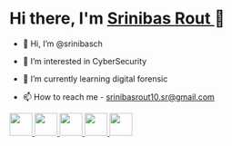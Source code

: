 <h1>Hi there, I'm <a href="https://www.linkedin.com/in/srinibasrout">Srinibas Rout </a>👋</h1>


- 👋 Hi, I’m @srinibasch
- 👀 I’m interested in CyberSecurity
- 🌱 I’m currently learning digital forensic

- 📫 How to reach me - srinibasrout10.sr@gmail.com

<a href="https://api.whatsapp.com/send?phone=917978825940&text=hey">
      <img src="https://exploitus.chinmayakumarbiswal.in/image/whatsapp.png" height="40px" width="40px">
   </a>
   <a href="https://www.facebook.com/srinibas.rout.90">
      <img src="https://exploitus.chinmayakumarbiswal.in/image/facebook.png" height="40px" width="40px">
   </a>
   <a href="https://www.instagram.com/chiku_1003_/">
      <img src="https://exploitus.chinmayakumarbiswal.in/image/instagram.png" height="40px" width="40px">
    </a>
    <a href="https://www.linkedin.com/in/srinibasrout">
       <img src="https://exploitus.chinmayakumarbiswal.in/image/linkedin.png" height="40px" width="40px">
   </a>
    <a href="https://twitter.com/CHIKU10SR">
      <img src="https://exploitus.chinmayakumarbiswal.in/image/twitter.png" height="40px" width="40px">
   </a>

<!---
srinibasch/srinibasch is a ✨ special ✨ repository because its `README.md` (this file) appears on your GitHub profile.
You can click the Preview link to take a look at your changes.
--->
